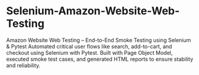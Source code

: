 # Selenium-Amazon-Website-Web-Testing
Amazon Website Web Testing – End-to-End Smoke Testing using Selenium &amp; Pytest Automated critical user flows like search, add-to-cart, and checkout using Selenium with Pytest. Built with Page Object Model, executed smoke test cases, and generated HTML reports to ensure stability and reliability.
